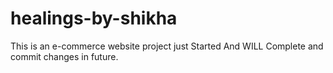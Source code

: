 # healings-by-shikha
This is an e-commerce website project just Started And WILL Complete and commit changes in future.
